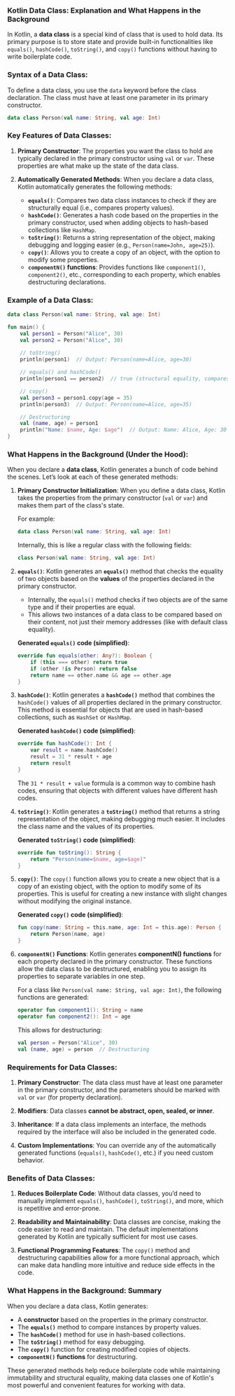 ### Kotlin Data Class: Explanation and What Happens in the Background

In Kotlin, a **data class** is a special kind of class that is used to hold data. Its primary purpose is to store state and provide built-in functionalities like `equals()`, `hashCode()`, `toString()`, and `copy()` functions without having to write boilerplate code.

### Syntax of a Data Class:
To define a data class, you use the `data` keyword before the class declaration. The class must have at least one parameter in its primary constructor.

```kotlin
data class Person(val name: String, val age: Int)
```

### Key Features of Data Classes:
1. **Primary Constructor**: The properties you want the class to hold are typically declared in the primary constructor using `val` or `var`. These properties are what make up the state of the data class.
  
2. **Automatically Generated Methods**:
   When you declare a data class, Kotlin automatically generates the following methods:
   - **`equals()`**: Compares two data class instances to check if they are structurally equal (i.e., compares property values).
   - **`hashCode()`**: Generates a hash code based on the properties in the primary constructor, used when adding objects to hash-based collections like `HashMap`.
   - **`toString()`**: Returns a string representation of the object, making debugging and logging easier (e.g., `Person(name=John, age=25)`).
   - **`copy()`**: Allows you to create a copy of an object, with the option to modify some properties.
   - **`componentN()` functions**: Provides functions like `component1()`, `component2()`, etc., corresponding to each property, which enables destructuring declarations.

### Example of a Data Class:
```kotlin
data class Person(val name: String, val age: Int)

fun main() {
    val person1 = Person("Alice", 30)
    val person2 = Person("Alice", 30)
    
    // toString()
    println(person1)  // Output: Person(name=Alice, age=30)

    // equals() and hashCode()
    println(person1 == person2)  // true (structural equality, compares properties)

    // copy()
    val person3 = person1.copy(age = 35)
    println(person3)  // Output: Person(name=Alice, age=35)

    // Destructuring
    val (name, age) = person1
    println("Name: $name, Age: $age")  // Output: Name: Alice, Age: 30
}
```

### What Happens in the Background (Under the Hood):

When you declare a **data class**, Kotlin generates a bunch of code behind the scenes. Let’s look at each of these generated methods:

1. **Primary Constructor Initialization**:
   When you define a data class, Kotlin takes the properties from the primary constructor (`val` or `var`) and makes them part of the class's state.

   For example:
   ```kotlin
   data class Person(val name: String, val age: Int)
   ```
   Internally, this is like a regular class with the following fields:
   ```kotlin
   class Person(val name: String, val age: Int)
   ```

2. **`equals()`**:
   Kotlin generates an **`equals()`** method that checks the equality of two objects based on the **values** of the properties declared in the primary constructor.
   
   - Internally, the `equals()` method checks if two objects are of the same type and if their properties are equal.
   - This allows two instances of a data class to be compared based on their content, not just their memory addresses (like with default class equality).

   **Generated `equals()` code (simplified)**:
   ```kotlin
   override fun equals(other: Any?): Boolean {
       if (this === other) return true
       if (other !is Person) return false
       return name == other.name && age == other.age
   }
   ```

3. **`hashCode()`**:
   Kotlin generates a **`hashCode()`** method that combines the `hashCode()` values of all properties declared in the primary constructor. This method is essential for objects that are used in hash-based collections, such as `HashSet` or `HashMap`.

   **Generated `hashCode()` code (simplified)**:
   ```kotlin
   override fun hashCode(): Int {
       var result = name.hashCode()
       result = 31 * result + age
       return result
   }
   ```

   The `31 * result + value` formula is a common way to combine hash codes, ensuring that objects with different values have different hash codes.

4. **`toString()`**:
   Kotlin generates a **`toString()`** method that returns a string representation of the object, making debugging much easier. It includes the class name and the values of its properties.

   **Generated `toString()` code (simplified)**:
   ```kotlin
   override fun toString(): String {
       return "Person(name=$name, age=$age)"
   }
   ```

5. **`copy()`**:
   The `copy()` function allows you to create a new object that is a copy of an existing object, with the option to modify some of its properties. This is useful for creating a new instance with slight changes without modifying the original instance.

   **Generated `copy()` code (simplified)**:
   ```kotlin
   fun copy(name: String = this.name, age: Int = this.age): Person {
       return Person(name, age)
   }
   ```

6. **`componentN()` Functions**:
   Kotlin generates **componentN() functions** for each property declared in the primary constructor. These functions allow the data class to be destructured, enabling you to assign its properties to separate variables in one step.

   For a class like `Person(val name: String, val age: Int)`, the following functions are generated:
   ```kotlin
   operator fun component1(): String = name
   operator fun component2(): Int = age
   ```

   This allows for destructuring:
   ```kotlin
   val person = Person("Alice", 30)
   val (name, age) = person  // Destructuring
   ```

### Requirements for Data Classes:

1. **Primary Constructor**: The data class must have at least one parameter in the primary constructor, and the parameters should be marked with `val` or `var` (for property declaration).

2. **Modifiers**: Data classes **cannot be abstract, open, sealed, or inner**.

3. **Inheritance**: If a data class implements an interface, the methods required by the interface will also be included in the generated code.

4. **Custom Implementations**: You can override any of the automatically generated functions (`equals()`, `hashCode()`, etc.) if you need custom behavior.

### Benefits of Data Classes:

1. **Reduces Boilerplate Code**: Without data classes, you’d need to manually implement `equals()`, `hashCode()`, `toString()`, and more, which is repetitive and error-prone.

2. **Readability and Maintainability**: Data classes are concise, making the code easier to read and maintain. The default implementations generated by Kotlin are typically sufficient for most use cases.

3. **Functional Programming Features**: The `copy()` method and destructuring capabilities allow for a more functional approach, which can make data handling more intuitive and reduce side effects in the code.

### What Happens in the Background: Summary

When you declare a data class, Kotlin generates:
- A **constructor** based on the properties in the primary constructor.
- The **`equals()`** method to compare instances by property values.
- The **`hashCode()`** method for use in hash-based collections.
- The **`toString()`** method for easy debugging.
- The **`copy()`** function for creating modified copies of objects.
- **`componentN()` functions** for destructuring.

These generated methods help reduce boilerplate code while maintaining immutability and structural equality, making data classes one of Kotlin's most powerful and convenient features for working with data.